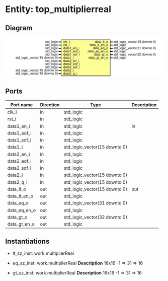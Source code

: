 # Entity: top_multiplierreal

## Diagram

![Diagram](top_multiplierReal.svg "Diagram")
## Ports

| Port name    | Direction | Type                          | Description |
| ------------ | --------- | ----------------------------- | ----------- |
| clk_i        | in        | std_logic                     |             |
| rst_i        | in        | std_logic                     |             |
| data1_en_i   | in        | std_logic                     | in          |
| data1_eof_i  | in        | std_logic                     |             |
| data1_sof_i  | in        | std_logic                     |             |
| data1_i      | in        | std_logic_vector(15 downto 0) |             |
| data2_en_i   | in        | std_logic                     |             |
| data2_eof_i  | in        | std_logic                     |             |
| data2_sof_i  | in        | std_logic                     |             |
| data2_i      | in        | std_logic_vector(15 downto 0) |             |
| data2_q_i    | in        | std_logic_vector(15 downto 0) |             |
| data_lt_o    | out       | std_logic_vector(15 downto 0) | out         |
| data_lt_en_o | out       | std_logic                     |             |
| data_eq_o    | out       | std_logic_vector(31 downto 0) |             |
| data_eq_en_o | out       | std_logic                     |             |
| data_gt_o    | out       | std_logic_vector(32 downto 0) |             |
| data_gt_en_o | out       | std_logic                     |             |
## Instantiations

- lt_sz_inst: work.multiplierReal
- eq_sz_inst: work.multiplierReal
**Description**
16x16 -1 => 31 => 16

- gt_sz_inst: work.multiplierReal
**Description**
16x16 -1 => 31 => 16

